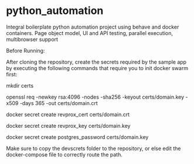 # python_automation
Integral boilerplate python automation project using behave and docker containers. Page object model, UI and API testing, parallel execution, multibrowser support 


Before Running:

After cloning the repository, create the secrets required by the sample app by executing the following commands that require you to init docker swarm first:

mkdir certs

openssl req -newkey rsa:4096 -nodes -sha256 -keyout certs/domain.key -x509 -days 365 -out certs/domain.crt

docker secret create revprox_cert certs/domain.crt

docker secret create revprox_key certs/domain.key

docker secret create postgres_password certs/domain.key

Make sure to copy the devscrets folder to the repository, or else edit the docker-compose file to correctly route the path.

